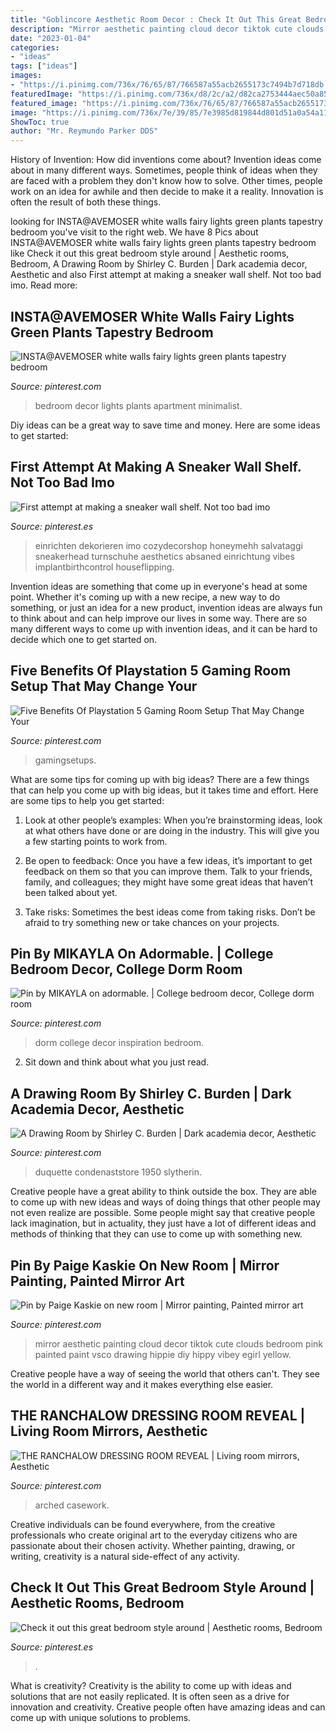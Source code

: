 ```yaml
---
title: "Goblincore Aesthetic Room Decor : Check It Out This Great Bedroom Style Around"
description: "Mirror aesthetic painting cloud decor tiktok cute clouds bedroom pink painted paint vsco drawing hippie diy hippy vibey egirl yellow"
date: "2023-01-04"
categories:
- "ideas"
tags: ["ideas"]
images:
- "https://i.pinimg.com/736x/76/65/87/766587a55acb2655173c7494b7d718db.jpg"
featuredImage: "https://i.pinimg.com/736x/d8/2c/a2/d82ca2753444aec50a85f27430e5d4d4.jpg"
featured_image: "https://i.pinimg.com/736x/76/65/87/766587a55acb2655173c7494b7d718db.jpg"
image: "https://i.pinimg.com/736x/7e/39/85/7e3985d819844d801d51a0a54a11b55c.jpg"
ShowToc: true
author: "Mr. Reymundo Parker DDS"
---
```



History of Invention: How did inventions come about?
Invention ideas come about in many different ways. Sometimes, people think of ideas when they are faced with a problem they don't know how to solve. Other times, people work on an idea for awhile and then decide to make it a reality. Innovation is often the result of both these things.

	

		
looking for INSTA@AVEMOSER white walls fairy lights green plants tapestry bedroom you've visit to the right web. We have 8 Pics about INSTA@AVEMOSER white walls fairy lights green plants tapestry bedroom like Check it out this great bedroom style around | Aesthetic rooms, Bedroom, A Drawing Room by Shirley C. Burden | Dark academia decor, Aesthetic and also First attempt at making a sneaker wall shelf. Not too bad imo. Read more:
		
    
## INSTA@AVEMOSER White Walls Fairy Lights Green Plants Tapestry Bedroom

<img loading=lazy src="https://i.pinimg.com/736x/5f/73/f6/5f73f6484c8b9cab144b8f5ac71a8902.jpg" onerror="this.onerror=null;this.src='https://tse4.mm.bing.net/th?id=OIP.bd4FP06HnGw-8I3MQgyM3QHaJ3&amp;pid=15.1';" alt="INSTA@AVEMOSER white walls fairy lights green plants tapestry bedroom">

_Source: pinterest.com_

>bedroom decor lights plants apartment minimalist. 

	

Diy ideas can be a great way to save time and money. Here are some ideas to get started: 

    
## First Attempt At Making A Sneaker Wall Shelf. Not Too Bad Imo

<img loading=lazy src="https://i.pinimg.com/736x/54/7e/df/547edf7910502e11c4b1b3a37de6793b.jpg" onerror="this.onerror=null;this.src='https://tse4.mm.bing.net/th?id=OIP.J9zOmpIPoZt5Ipl9m5GapAHaOn&amp;pid=15.1';" alt="First attempt at making a sneaker wall shelf. Not too bad imo">

_Source: pinterest.es_

>einrichten dekorieren imo cozydecorshop honeymehh salvataggi sneakerhead turnschuhe aesthetics absaned einrichtung vibes implantbirthcontrol houseflipping. 

	

Invention ideas are something that come up in everyone's head at some point. Whether it's coming up with a new recipe, a new way to do something, or just an idea for a new product, invention ideas are always fun to think about and can help improve our lives in some way. There are so many different ways to come up with invention ideas, and it can be hard to decide which one to get started on.

    
## Five Benefits Of Playstation 5 Gaming Room Setup That May Change Your

<img loading=lazy src="https://i.pinimg.com/736x/6b/3d/32/6b3d32045854c1ec741789f4a3360414.jpg" onerror="this.onerror=null;this.src='https://tse1.mm.bing.net/th?id=OIP.xVsOJ5K5mhQzWQZnJrFKuAHaJ3&amp;pid=15.1';" alt="Five Benefits Of Playstation 5 Gaming Room Setup That May Change Your">

_Source: pinterest.com_

>gamingsetups. 

	

What are some tips for coming up with big ideas?
There are a few things that can help you come up with big ideas, but it takes time and effort. Here are some tips to help you get started:
1. Look at other people’s examples: When you’re brainstorming ideas, look at what others have done or are doing in the industry. This will give you a few starting points to work from.

2. Be open to feedback: Once you have a few ideas, it’s important to get feedback on them so that you can improve them. Talk to your friends, family, and colleagues; they might have some great ideas that haven’t been talked about yet.

3. Take risks: Sometimes the best ideas come from taking risks. Don’t be afraid to try something new or take chances on your projects.

    
## Pin By MIKAYLA On Adormable. | College Bedroom Decor, College Dorm Room

<img loading=lazy src="https://i.pinimg.com/736x/7e/39/85/7e3985d819844d801d51a0a54a11b55c.jpg" onerror="this.onerror=null;this.src='https://tse1.mm.bing.net/th?id=OIP._JnoOaHvpHvtIYwS8quEEwAAAA&amp;pid=15.1';" alt="Pin by MIKAYLA on adormable. | College bedroom decor, College dorm room">

_Source: pinterest.com_

>dorm college decor inspiration bedroom. 

	

2. Sit down and think about what you just read.

    
## A Drawing Room By Shirley C. Burden | Dark Academia Decor, Aesthetic

<img loading=lazy src="https://i.pinimg.com/736x/d8/2c/a2/d82ca2753444aec50a85f27430e5d4d4.jpg" onerror="this.onerror=null;this.src='https://tse3.mm.bing.net/th?id=OIP.nPNHuQu24fw06G_G6td6JQHaLH&amp;pid=15.1';" alt="A Drawing Room by Shirley C. Burden | Dark academia decor, Aesthetic">

_Source: pinterest.com_

>duquette condenaststore 1950 slytherin. 

	

Creative people have a great ability to think outside the box. They are able to come up with new ideas and ways of doing things that other people may not even realize are possible. Some people might say that creative people lack imagination, but in actuality, they just have a lot of different ideas and methods of thinking that they can use to come up with something new.

    
## Pin By Paige Kaskie On New Room | Mirror Painting, Painted Mirror Art

<img loading=lazy src="https://i.pinimg.com/736x/41/53/6a/41536abfe5f0e57fa2184c8d365fff00.jpg" onerror="this.onerror=null;this.src='https://tse2.mm.bing.net/th?id=OIP._tjU2N7pw87vdcDgZOZbFAHaNL&amp;pid=15.1';" alt="Pin by Paige Kaskie on new room | Mirror painting, Painted mirror art">

_Source: pinterest.com_

>mirror aesthetic painting cloud decor tiktok cute clouds bedroom pink painted paint vsco drawing hippie diy hippy vibey egirl yellow. 

	

Creative people have a way of seeing the world that others can't. They see the world in a different way and it makes everything else easier.

    
## THE RANCHALOW DRESSING ROOM REVEAL | Living Room Mirrors, Aesthetic

<img loading=lazy src="https://i.pinimg.com/736x/ca/1c/b0/ca1cb0e9182e2b74c809dc53562d26ca.jpg" onerror="this.onerror=null;this.src='https://tse3.mm.bing.net/th?id=OIP.kZoI84_khQM3IWRWdpU08wHaLH&amp;pid=15.1';" alt="THE RANCHALOW DRESSING ROOM REVEAL | Living room mirrors, Aesthetic">

_Source: pinterest.com_

>arched casework. 

	

Creative individuals can be found everywhere, from the creative professionals who create original art to the everyday citizens who are passionate about their chosen activity. Whether painting, drawing, or writing, creativity is a natural side-effect of any activity.

    
## Check It Out This Great Bedroom Style Around | Aesthetic Rooms, Bedroom

<img loading=lazy src="https://i.pinimg.com/736x/76/65/87/766587a55acb2655173c7494b7d718db.jpg" onerror="this.onerror=null;this.src='https://tse1.mm.bing.net/th?id=OIP.Qefhwvf6WUiVfc5pFLSdJgHaHa&amp;pid=15.1';" alt="Check it out this great bedroom style around | Aesthetic rooms, Bedroom">

_Source: pinterest.es_

>. 

	

What is creativity?
Creativity is the ability to come up with ideas and solutions that are not easily replicated. It is often seen as a drive for innovation and creativity. Creative people often have amazing ideas and can come up with unique solutions to problems.


